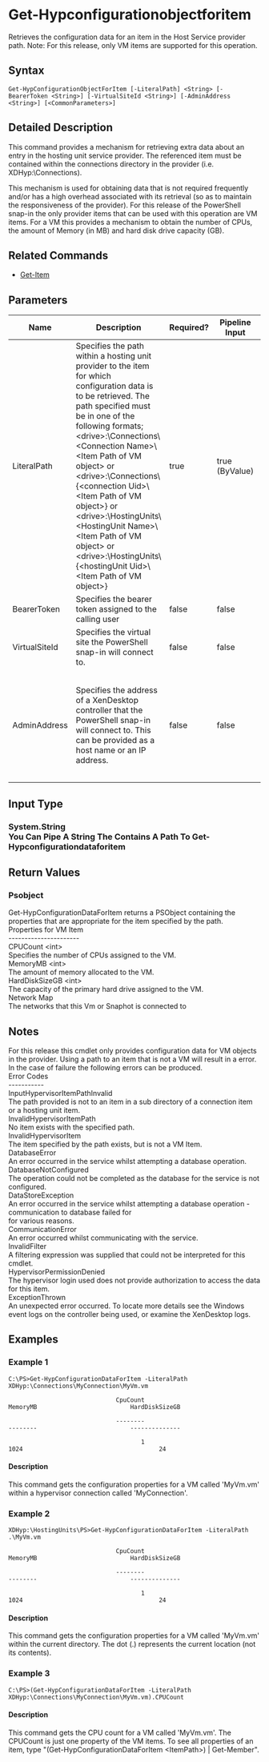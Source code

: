 ﻿
# Get-Hypconfigurationobjectforitem
Retrieves the configuration data for an item in the Host Service provider path.  Note: For this release, only VM items are supported for this operation.
## Syntax
```
Get-HypConfigurationObjectForItem [-LiteralPath] <String> [-BearerToken <String>] [-VirtualSiteId <String>] [-AdminAddress <String>] [<CommonParameters>]
```
## Detailed Description
This command provides a mechanism for retrieving extra data about an entry in the hosting unit service provider.  The referenced item must be contained within the connections directory in the provider (i.e. XDHyp:\\Connections).

This mechanism is used for obtaining data that is not required frequently and/or has a high overhead associated with its retrieval (so as to maintain the responsiveness of the provider). For this release of the PowerShell snap-in the only provider items that can be used with this operation are VM items.  For a VM this provides a mechanism to obtain the number of CPUs, the amount of Memory (in MB) and hard disk drive capacity (GB).


## Related Commands

* [Get-Item](../Get-Item/)
## Parameters
| Name   | Description | Required? | Pipeline Input | Default Value |
| --- | --- | --- | --- | --- |
| LiteralPath | Specifies the path within a hosting unit provider to the item for which configuration data is to be retrieved. The path specified must be in one of the following formats; &lt;drive&gt;:\\Connections\\&lt;Connection Name&gt;\\&lt;Item Path of VM object&gt; or  &lt;drive&gt;:\\Connections\\{&lt;connection Uid&gt;\\&lt;Item Path of VM object&gt;} or &lt;drive&gt;:\\HostingUnits\\&lt;HostingUnit Name&gt;\\&lt;Item Path of VM object&gt; or  &lt;drive&gt;:\\HostingUnits\\{&lt;hostingUnit Uid&gt;\\&lt;Item Path of VM object&gt;} | true | true (ByValue) |  |
| BearerToken | Specifies the bearer token assigned to the calling user | false | false |  |
| VirtualSiteId | Specifies the virtual site the PowerShell snap-in will connect to. | false | false |  |
| AdminAddress | Specifies the address of a XenDesktop controller that the PowerShell snap-in will connect to.  This can be provided as a host name or an IP address. | false | false | LocalHost. Once a value is provided by any cmdlet, this value will become the default. |

## Input Type

### System.String<br>    You Can Pipe A String The Contains A Path To Get-Hypconfigurationdataforitem

## Return Values

### Psobject
Get-HypConfigurationDataForItem returns a PSObject containing the properties that are appropriate for the item specified by the path.<br>    Properties for VM Item<br>    ----------------------<br>    CPUCount &lt;int&gt;<br>        Specifies the number of CPUs assigned to the VM.<br>    MemoryMB &lt;int&gt;<br>        The amount of memory allocated to the VM.<br>    HardDiskSizeGB &lt;int&gt;<br>        The capacity of the primary hard drive assigned to the VM.<br>    Network Map<br>        The networks that this Vm or Snaphot is connected to
## Notes
For this release this cmdlet only provides configuration data for VM objects in the provider.  Using a path to an item that is not a VM will result in a error.<br>    In the case of failure the following errors can be produced.<br>    Error Codes<br>    -----------<br>    InputHypervisorItemPathInvalid<br>    The path provided is not to an item in a sub directory of a connection item or a hosting unit item.<br>    InvalidHypervisorItemPath<br>    No item exists with the specified path.<br>    InvalidHypervisorItem<br>    The item specified by the path exists, but is not a VM Item.<br>    DatabaseError<br>    An error occurred in the service whilst attempting a database operation.<br>    DatabaseNotConfigured<br>    The operation could not be completed as the database for the service is not configured.<br>    DataStoreException<br>    An error occurred in the service whilst attempting a database operation - communication to database failed for<br>    for various reasons.<br>    CommunicationError<br>    An error occurred whilst communicating with the service.<br>    InvalidFilter<br>    A filtering expression was supplied that could not be interpreted for this cmdlet.<br>    HypervisorPermissionDenied<br>    The hypervisor login used does not provide authorization to access the data for this item.<br>    ExceptionThrown<br>    An unexpected error occurred.  To locate more details see the Windows event logs on the controller being used, or examine the XenDesktop logs.
## Examples

### Example 1
```
C:\PS>Get-HypConfigurationDataForItem -LiteralPath XDHyp:\Connections\MyConnection\MyVm.vm

                              CpuCount                                MemoryMB                          HardDiskSizeGB

                              --------                                --------                          --------------

                                     1                                    1024                                      24
```
#### Description
This command gets the configuration properties for a VM called 'MyVm.vm' within a hypervisor connection called 'MyConnection'.
### Example 2
```
XDHyp:\HostingUnits\PS>Get-HypConfigurationDataForItem -LiteralPath .\MyVm.vm

                              CpuCount                                MemoryMB                          HardDiskSizeGB

                              --------                                --------                          --------------

                                     1                                    1024                                      24
```
#### Description
This command gets the configuration properties for a VM called 'MyVm.vm' within the current directory.  The dot (.) represents the current location (not its contents).
### Example 3
```
C:\PS>(Get-HypConfigurationDataForItem -LiteralPath XDHyp:\Connections\MyConnection\MyVm.vm).CPUCount
```
#### Description
This command gets the CPU count for a VM called 'MyVm.vm'.  The CPUCount is just one property of the VM items.  To see all properties of an item, type "(Get-HypConfigurationDataForItem &lt;ItemPath&gt;) | Get-Member".
